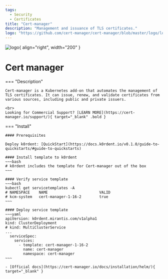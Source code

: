 ```yaml
---
tags:
  - Security
  - Certificates
title: "Cert-manager"
description: "Management and issuance of TLS certificates."
logo: "https://github.com/cert-manager/cert-manager/blob/master/logo/logo-small.png?raw=true"
---
```

![logo](https://github.com/cert-manager/cert-manager/blob/master/logo/logo-small.png?raw=true){ align="right", width="200" }
# Cert manager

=== "Description"

    Cert-manager is a Kubernetes add-on that automates the management of TLS certificates. It can issue, renew, and validate certificates from various sources, including public and private issuers.

    <br>
    Looking for Commercial Support? [LEARN MORE](https://cert-manager.io/support/){ target="_blank" .bold }

=== "Install"

    #### Prerequisites

    Deploy k0rdent: [QuickStart](https://docs.k0rdent.io/v0.1.0/guide-to-quickstarts/#guide-to-quickstarts)

    #### Install template to k0rdent
    ~~~bash
    # k0rdent includes the template for Cert-manager out of the box
    ~~~

    #### Verify service template
    ~~~bash
    kubectl get servicetemplates -A
    # NAMESPACE    NAME                       VALID
    # kcm-system   cert-manager-1-16-2        true
    ~~~

    #### Deploy service template
    ~~~yaml
    apiVersion: k0rdent.mirantis.com/v1alpha1
    kind: ClusterDeployment
    # kind: MultiClusterService
    ...
      serviceSpec:
        services:
          - template: cert-manager-1-16-2
            name: cert-manager
            namespace: cert-manager
    ~~~

    - [Official docs](https://cert-manager.io/docs/installation/helm/){ target="_blank" }